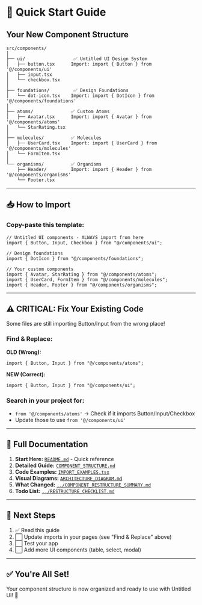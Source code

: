 # 🚀 Quick Start Guide

## Your New Component Structure

```
src/components/
│
├── ui/                  ✅ Untitled UI Design System
│   ├── button.tsx      Import: import { Button } from '@/components/ui'
│   ├── input.tsx
│   └── checkbox.tsx
│
├── foundations/         ✅ Design Foundations
│   └── dot-icon.tsx    Import: import { DotIcon } from '@/components/foundations'
│
├── atoms/              ✅ Custom Atoms
│   ├── Avatar.tsx      Import: import { Avatar } from '@/components/atoms'
│   └── StarRating.tsx
│
├── molecules/          ✅ Molecules
│   ├── UserCard.tsx    Import: import { UserCard } from '@/components/molecules'
│   └── FormItem.tsx
│
└── organisms/          ✅ Organisms
    ├── Header/         Import: import { Header } from '@/components/organisms'
    └── Footer.tsx
```

---

## 📥 How to Import

### Copy-paste this template:

```tsx
// Untitled UI components - ALWAYS import from here
import { Button, Input, Checkbox } from "@/components/ui";

// Design foundations
import { DotIcon } from "@/components/foundations";

// Your custom components
import { Avatar, StarRating } from "@/components/atoms";
import { UserCard, FormItem } from "@/components/molecules";
import { Header, Footer } from "@/components/organisms";
```

---

## ⚠️ CRITICAL: Fix Your Existing Code

Some files are still importing Button/Input from the wrong place!

### Find & Replace:

**OLD (Wrong):**

```tsx
import { Button, Input } from "@/components/atoms";
```

**NEW (Correct):**

```tsx
import { Button, Input } from "@/components/ui";
```

### Search in your project for:

- `from '@/components/atoms'` → Check if it imports Button/Input/Checkbox
- Update those to use `from '@/components/ui'`

---

## 📖 Full Documentation

1. **Start Here:** [`README.md`](./README.md) - Quick reference
2. **Detailed Guide:** [`COMPONENT_STRUCTURE.md`](./COMPONENT_STRUCTURE.md)
3. **Code Examples:** [`IMPORT_EXAMPLES.tsx`](./IMPORT_EXAMPLES.tsx)
4. **Visual Diagrams:** [`ARCHITECTURE_DIAGRAM.md`](./ARCHITECTURE_DIAGRAM.md)
5. **What Changed:** [`../COMPONENT_RESTRUCTURE_SUMMARY.md`](../COMPONENT_RESTRUCTURE_SUMMARY.md)
6. **Todo List:** [`../RESTRUCTURE_CHECKLIST.md`](../RESTRUCTURE_CHECKLIST.md)

---

## 🎯 Next Steps

1. ✅ Read this guide
2. ⬜ Update imports in your pages (see "Find & Replace" above)
3. ⬜ Test your app
4. ⬜ Add more UI components (table, select, modal)

---

## ✅ You're All Set!

Your component structure is now organized and ready to use with Untitled UI! 🎉
